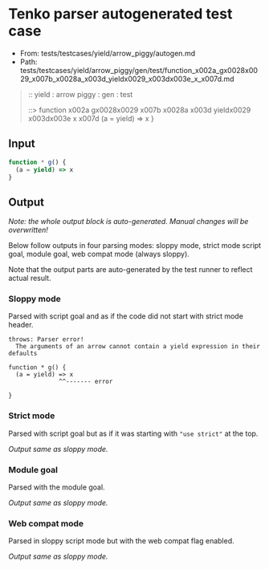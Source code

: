 # Tenko parser autogenerated test case

- From: tests/testcases/yield/arrow_piggy/autogen.md
- Path: tests/testcases/yield/arrow_piggy/gen/test/function_x002a_gx0028x0029_x007b_x0028a_x003d_yieldx0029_x003dx003e_x_x007d.md

> :: yield : arrow piggy : gen : test
>
> ::> function x002a gx0028x0029 x007b x0028a x003d yieldx0029 x003dx003e x x007d
>            (a = yield) => x
>          }

## Input


`````js
function * g() {
  (a = yield) => x
}
`````

## Output

_Note: the whole output block is auto-generated. Manual changes will be overwritten!_

Below follow outputs in four parsing modes: sloppy mode, strict mode script goal, module goal, web compat mode (always sloppy).

Note that the output parts are auto-generated by the test runner to reflect actual result.

### Sloppy mode

Parsed with script goal and as if the code did not start with strict mode header.

`````
throws: Parser error!
  The arguments of an arrow cannot contain a yield expression in their defaults

function * g() {
  (a = yield) => x
              ^^------- error

}
`````

### Strict mode

Parsed with script goal but as if it was starting with `"use strict"` at the top.

_Output same as sloppy mode._

### Module goal

Parsed with the module goal.

_Output same as sloppy mode._

### Web compat mode

Parsed in sloppy script mode but with the web compat flag enabled.

_Output same as sloppy mode._

